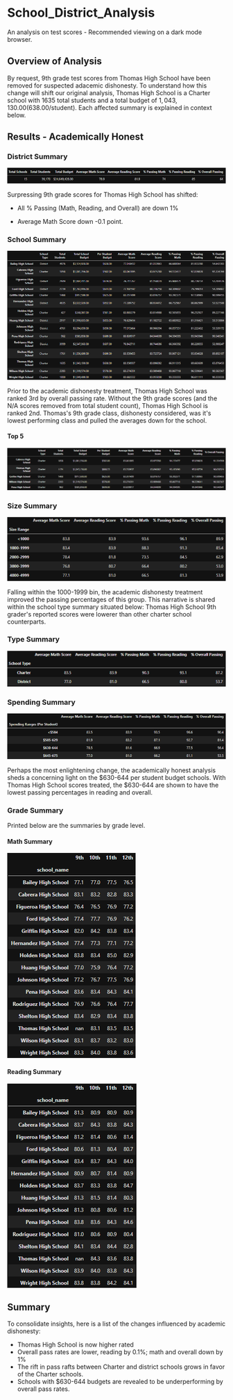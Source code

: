 # School_District_Analysis
An analysis on test scores - Recommended viewing on a dark mode browser.

## Overview of Analysis
By request, 9th grade test scores from Thomas High School have been removed for suspected adacemic dishonesty. To understand how this change will shift our original analysis, Thomas High School is a Charter school with 1635 total students and a total budget of $1,043,130.00	($638.00/student). Each affected summary is explained in context below.

## Results - Academically Honest
### District Summary
![District Summary](https://github.com/DenverSherman/School_District_Analysis/blob/master/Resources/district_summary.png)

Surpressing 9th grade scores for Thomas High School has shifted:

* All % Passing (Math, Reading, and Overall) are down 1%

* Average Math Score down -0.1 point.

### School Summary
![School Summary](https://github.com/DenverSherman/School_District_Analysis/blob/master/Resources/school_summary.png)

Prior to the academic dishonesty treatment, Thomas High School was ranked 3rd by overall passing rate. Without the 9th grade scores (and the N/A scores removed from total student count), Thomas High School is ranked 2nd. Thomas's 9th grade class, dishonesty considered, was it's lowest performing class and pulled the averages down for the school.

#### Top 5
![Top 5 Summary](https://github.com/DenverSherman/School_District_Analysis/blob/master/Resources/top_5_2.png) 
### Size Summary
![Size Summary](https://github.com/DenverSherman/School_District_Analysis/blob/master/Resources/size_summary.png)

Falling within the 1000-1999 bin, the academic dishonesty treatment improved the passing percentages of this group. This narrative is shared within the school type summary situated below: Thomas High School 9th grader's reported scores were lowerer than other charter school counterparts.
### Type Summary
![Type Summary](https://github.com/DenverSherman/School_District_Analysis/blob/master/Resources/type_summary.png)

### Spending Summary
![Spending Summary](https://github.com/DenverSherman/School_District_Analysis/blob/master/Resources/spending_summary.png)

Perhaps the most enlightening change, the academically honest analysis sheds a concerning light on the $630-644 per student budget schools. With Thomas High School scores treated, the $630-644 are shown to have the lowest passing percentages in reading and overall.

### Grade Summary
Printed below are the summaries by grade level.
#### Math Summary
![Math Summary](https://github.com/DenverSherman/School_District_Analysis/blob/master/Resources/math_scores_by_grade.png)
#### Reading Summary
![Reading Summary](https://github.com/DenverSherman/School_District_Analysis/blob/master/Resources/reading_scores_by_grade.png)

## Summary
To consolidate insights, here is a list of the changes influenced by academic dishonesty:
 * Thomas High School is now higher rated
 * Overall pass rates are lower, reading by 0.1%; math and overall down by 1%
 * The rift in pass rafts between Charter and district schools grows in favor of the Charter schools.
 * Schools with $630-644 budgets are revealed to be underperforming by overall pass rates.
